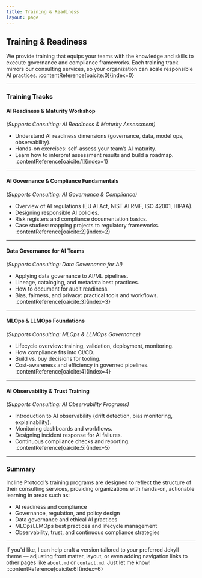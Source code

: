 ```yaml
---
title: Training & Readiness
layout: page
---
```


## Training & Readiness

We provide training that equips your teams with the knowledge and skills to execute governance and compliance frameworks. Each training track mirrors our consulting services, so your organization can scale responsible AI practices. :contentReference[oaicite:0]{index=0}

---

### Training Tracks

#### AI Readiness & Maturity Workshop  
*(Supports Consulting: AI Readiness & Maturity Assessment)*  
- Understand AI readiness dimensions (governance, data, model ops, observability).  
- Hands-on exercises: self-assess your team’s AI maturity.  
- Learn how to interpret assessment results and build a roadmap. :contentReference[oaicite:1]{index=1}

---

#### AI Governance & Compliance Fundamentals  
*(Supports Consulting: AI Governance & Compliance)*  
- Overview of AI regulations (EU AI Act, NIST AI RMF, ISO 42001, HIPAA).  
- Designing responsible AI policies.  
- Risk registers and compliance documentation basics.  
- Case studies: mapping projects to regulatory frameworks. :contentReference[oaicite:2]{index=2}

---

#### Data Governance for AI Teams  
*(Supports Consulting: Data Governance for AI)*  
- Applying data governance to AI/ML pipelines.  
- Lineage, cataloging, and metadata best practices.  
- How to document for audit readiness.  
- Bias, fairness, and privacy: practical tools and workflows. :contentReference[oaicite:3]{index=3}

---

#### MLOps & LLMOps Foundations  
*(Supports Consulting: MLOps & LLMOps Governance)*  
- Lifecycle overview: training, validation, deployment, monitoring.  
- How compliance fits into CI/CD.  
- Build vs. buy decisions for tooling.  
- Cost-awareness and efficiency in governed pipelines. :contentReference[oaicite:4]{index=4}

---

#### AI Observability & Trust Training  
*(Supports Consulting: AI Observability Programs)*  
- Introduction to AI observability (drift detection, bias monitoring, explainability).  
- Monitoring dashboards and workflows.  
- Designing incident response for AI failures.  
- Continuous compliance checks and reporting. :contentReference[oaicite:5]{index=5}

---

### Summary

Incline Protocol’s training programs are designed to reflect the structure of their consulting services, providing organizations with hands-on, actionable learning in areas such as:

- AI readiness and compliance  
- Governance, regulation, and policy design  
- Data governance and ethical AI practices  
- MLOpsLLMOps best practices and lifecycle management  
- Observability, trust, and continuous compliance strategies

---

If you'd like, I can help craft a version tailored to your preferred Jekyll theme — adjusting front matter, layout, or even adding navigation links to other pages like `about.md` or `contact.md`. Just let me know!
::contentReference[oaicite:6]{index=6}

